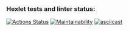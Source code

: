 ### Hexlet tests and linter status:
[![Actions Status](https://github.com/iKogep23/python-project-50/actions/workflows/hexlet-check.yml/badge.svg)](https://github.com/iKogep23/python-project-50/actions)
[![Maintainability](https://api.codeclimate.com/v1/badges/97d4cbb0ee75dbc0acf2/maintainability)](https://codeclimate.com/github/iKogep23/python-project-50/maintainability)
[![asciicast](https://asciinema.org/a/4HtEexWL25M1NnNP8vH4K6PPx.svg)](https://asciinema.org/a/4HtEexWL25M1NnNP8vH4K6PPx)
